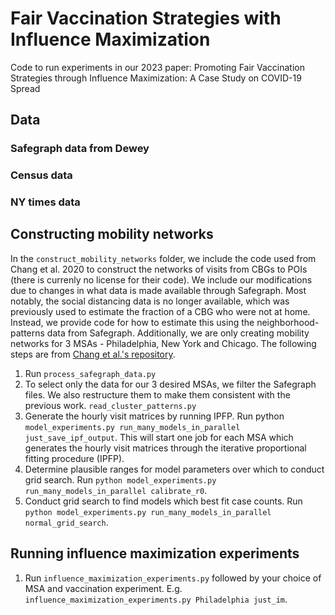 # Fair Vaccination Strategies with Influence Maximization
Code to run experiments in our 2023 paper: Promoting Fair Vaccination Strategies through Influence Maximization: A Case Study on COVID-19 Spread

## Data
### Safegraph data from Dewey
### Census data
### NY times data

## Constructing mobility networks
In the `construct_mobility_networks` folder, we include the code used from Chang et al. 2020 to construct the networks of visits from CBGs to POIs (there is currenly no license for their code). We include our modifications due to changes in what data is made available through Safegraph. Most notably, the social distancing data is no longer available, which was previously used to estimate the fraction of a CBG who were not at home. Instead, we provide code for how to estimate this using the neighborhood-patterns data from Safegraph. Additionally, we are only creating mobility networks for 3 MSAs - Philadelphia, New York and Chicago.
The following steps are from [Chang et al.'s repository](https://github.com/snap-stanford/covid-mobility). 

1. Run `process_safegraph_data.py`
2. To select only the data for our 3 desired MSAs, we filter the Safegraph files. We also restructure them to make them consistent with the previous work. `read_cluster_patterns.py`
3. Generate the hourly visit matrices by running IPFP. Run python `model_experiments.py run_many_models_in_parallel just_save_ipf_output`. This will start one job for each MSA which generates the hourly visit matrices through the iterative proportional fitting procedure (IPFP).
4. Determine plausible ranges for model parameters over which to conduct grid search. Run `python model_experiments.py run_many_models_in_parallel calibrate_r0`.
5. Conduct grid search to find models which best fit case counts. Run `python model_experiments.py run_many_models_in_parallel normal_grid_search`.


## Running influence maximization experiments
1. Run `influence_maximization_experiments.py` followed by your choice of MSA and vaccination experiment. E.g. `influence_maximization_experiments.py Philadelphia just_im`.

